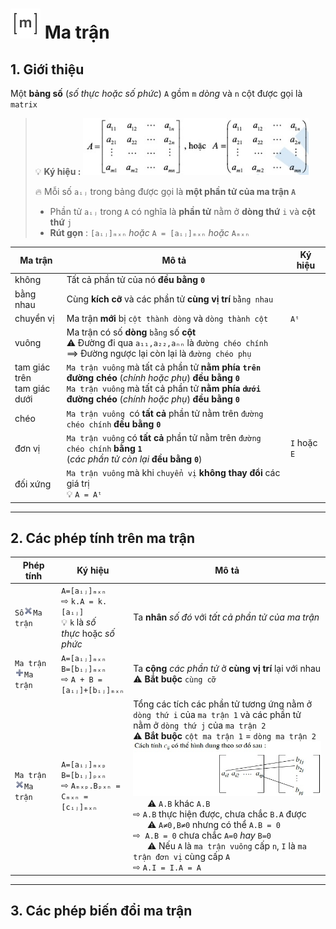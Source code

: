 # ![icons8-matrix.png](https://raw.githubusercontent.com/Zenfection/Image/master/2021/03/30-20-17-29-icons8-matrix.png) Ma trận

## 1. Giới thiệu

Một **bảng số** (*số thực hoặc số phức*) `A` gồm `m` *dòng* và `n` cột được gọi là `matrix`

> 💡 **Ký hiệu :** <img title="" src="https://raw.githubusercontent.com/Zenfection/Image/master/2021/03/30-20-19-02-6b8e0341-3881-47bc-8dc9-f808e834903d.jpg" alt="6b8e0341-3881-47bc-8dc9-f808e834903d.jpg" width="361">
> 
> 🔥 Mỗi số `aᵢⱼ`  trong bảng được gọi là **một phần tử của ma trận `A`**
> 
> - Phần tử `aᵢⱼ` trong `A` có nghĩa là **phần tử** nằm ở **dòng thứ** `i` và **cột thứ** `j`
> - **Rút gọn** : `[aᵢⱼ]ₘₓₙ` *hoặc* `A = [aᵢⱼ]ₘₓₙ` *hoặc* `Aₘₓₙ`

| Ma trận                        | Mô tả                                                                                                                                                                                                        | Ký hiệu      |
| ------------------------------ | ------------------------------------------------------------------------------------------------------------------------------------------------------------------------------------------------------------ | ------------ |
| không                          | Tất cả phần tử của nó **đều bằng `0`**                                                                                                                                                                       |              |
| bằng nhau                      | Cùng **kích cỡ** và các phần tử **cùng vị trí** `bằng nhau`                                                                                                                                                  |              |
| chuyển vị                      | Ma trận **mới** bị `cột thành dòng` và `dòng thành cột`                                                                                                                                                      | `Aᵗ`         |
| vuông                          | Ma trận có số **dòng** `bằng` số **cột**<br>⚠️ Đường đi qua `a₁₁,a₂₂,aₙₙ` là `đường chéo chính` <br>==> Đường ngược lại còn lại là `đường chéo phụ`                                                          |              |
| tam giác trên<br>tam giác dưới | `Ma trận vuông` mà tất cả phần tử **nằm phía `trên` đường chéo** (*chính hoặc phụ*) **đều bằng `0`**<br>`Ma trận vuông` mà tất cả phần tử **nằm phía `dưới` đường chéo** (*chính hoặc phụ*) **đều bằng `0`** |              |
| chéo                           | `Ma trận vuông`  có **tất cả** phần tử nằm trên `đường chéo chính` **đều bằng `0`**                                                                                                                          |              |
| đơn vị                         | `Ma trận vuông` có **tất cả** phần tử nằm trên `đường chéo chính` **bằng `1`**<br> (*các phần tử còn lại* **đều bằng `0`**)                                                                                  | `I` hoặc `E` |
| đối xứng                       | `Ma trận vuông` mà khi `chuyển vị` **không thay đổi** các giá trị<br>💡 `A = Aᵗ`                                                                                                                             |              |

---

## 2. Các phép tính trên ma trận

| Phép tính                                                                                                                                                                      | Ký hiệu                                                                 | Mô tả                                                                                                                                                                                                                                                                                                                                                                                                                                                                                                                                                                                                                                                                      |
| ------------------------------------------------------------------------------------------------------------------------------------------------------------------------------ | ----------------------------------------------------------------------- | -------------------------------------------------------------------------------------------------------------------------------------------------------------------------------------------------------------------------------------------------------------------------------------------------------------------------------------------------------------------------------------------------------------------------------------------------------------------------------------------------------------------------------------------------------------------------------------------------------------------------------------------------------------------------- |
| `Số`<img src="https://raw.githubusercontent.com/Zenfection/Image/master/2021/03/30-20-56-28-icons8-multiply.png" title="" alt="icons8-multiply.png" width="15">`Ma trận`       | `A=[aᵢⱼ]ₘₓₙ`<br>⇨ `k.A = k.[aᵢⱼ]`<br>💡 `k` là *số thực* hoặc *số phức* | Ta **nhân** *số đó* với *tất cả phần tử của ma trận*                                                                                                                                                                                                                                                                                                                                                                                                                                                                                                                                                                                                                       |
| `Ma trận` <img src="https://raw.githubusercontent.com/Zenfection/Image/master/2021/03/30-20-57-14-icons8-plus.png" title="" alt="icons8-plus.png" width="15">`Ma trận`         | `A=[aᵢⱼ]ₘₓₙ` <br>`B=[bᵢⱼ]ₘₓₙ`<br>⇨ `A + B =`<br>`[aᵢⱼ]+[bᵢⱼ]ₘₓₙ`        | Ta **cộng** *các phần tử* ở **cùng vị trí** lại với nhau<br>⚠️ **Bắt buộc** `cùng cỡ`                                                                                                                                                                                                                                                                                                                                                                                                                                                                                                                                                                                      |
| `Ma trận` <img src="https://raw.githubusercontent.com/Zenfection/Image/master/2021/03/30-20-56-28-icons8-multiply.png" title="" alt="icons8-multiply.png" width="15">`Ma trận` | `A=[aᵢⱼ]ₘₓₚ` <br>`B=[bᵢⱼ]ₚₓₙ`<br>⇨ `Aₘₓₚ.Bₚₓₙ =`<br>`Cₘₓₙ = [cᵢⱼ]ₘₓₙ`   | Tổng các tích các phần tử tương ứng nằm ở `dòng thứ i` của `ma trận 1` và các phần tử nằm ở `dòng thứ j` của `ma trận 2`<br>⚠️ **Bắt buộc** `cột ma trận 1` = `dòng ma trận 2`<br><img src="https://raw.githubusercontent.com/Zenfection/Image/master/2021/03/30-21-11-44-b4b685f2-73a0-4b82-938c-df0d2dfa295c.jpg" title="" alt="b4b685f2-73a0-4b82-938c-df0d2dfa295c.jpg" width="365"><br>      ⚠️ `A.B` khác `A.B` <br>⇨ `A.B` thực hiện được, chưa chắc `B.A` được<br>      ⚠️ `A≠0,B≠0` nhưng có thể `A.B = 0` <br>⇨  `A.B = 0` chưa chắc `A=0` *hay* `B=0`<br>      ⚠️ Nếu `A` là `ma trận vuông` cấp `n`, `I` là `ma trận đơn vị` cùng cấp `A`<br>⇨ `A.I = I.A = A` |

---

## 3. Các phép biến đổi ma trận




